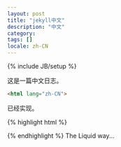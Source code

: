 ```yaml
---
layout: post
title: "jekyll中文"
description: "中文"
category: 
tags: []
locale: zh-CN
---
```

{% include JB/setup %}

这是一篇中文日志。

```html
<html lang="zh-CN">
```
已经实现。

{% highlight html %}
<html lang="zh-CN">
{% endhighlight %}
The Liquid way...
